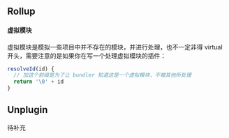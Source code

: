 ## Rollup

#### 虚拟模块

虚拟模块是模拟一些项目中并不存在的模块，并进行处理，也不一定非得 virtual 开头，需要注意的是如果你在写一个处理虚拟模块的插件：

```js
resolveId(id) {
  // 加这个前缀是为了让 bundler 知道这是一个虚拟模块，不被其他所处理
  return '\0' + id
}
```

## Unplugin

待补充

